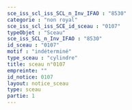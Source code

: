 ```yaml
---
sce_iss_scl_iss_SCL_n_Inv_IFAO : "8530"
categorie : "non royal"
sce_iss_scl_iss_SCE_id_sceau : "0107"
typeObjet : "Sceau"
sce_iss_SCL_n_Inv_IFAO : "8530"
id_sceau : "0107"
motif : "indéterminé"
type_sceau : "cylindre"
title: sceau n°0107
empreinte: ""
id_notice: 0107
layout: notice_sceau
type: sceau
partie: 1
---
```

